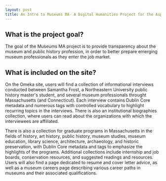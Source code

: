 ```yaml
---
layout: post
title: An Intro to Museums MA- A Digital Humanities Project for the Aspiring Museum Professional
---
```


## What is the project goal?

The goal of the Museums MA project is to provide transparency about the museum and public history profession, in order to better prepare emerging museum professionals as they enter the job market.

## What is included on the site?

On the Omeka site, users will find a collection of informational interviews conducted between Samantha Frost, a Northeastern University public history master's student, and several museum professionals throught Massachusetts (and Connecticut). Each interview contains Dublin Core metadata and numerous tags with controlled vocabulary to highlight recurring topics in the interviews. There is also an institutional biographies collection, where users can read about the organizations with which the interviewees are affiliated.

There is also a collection for graduate programs in Massachusetts in the fields of history, art history, public history, museum studies, museum education, library science, architecture, archaeology, and historic preservation, with Dublin Core metadata and tags to emphasize the highlights of the programs. Additional collections include internship and job boards, conservation resources, and suggested readings and resources. Users will also find a page dedicated to resume and cover letter advice, as well as a museum careers page describing various career paths in museums and their associated qualifications. 